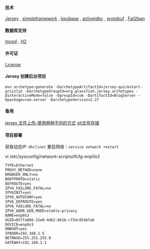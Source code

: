 #### 技术
[Jersey](https://jersey.github.io/)
 , [simpleframework](https://github.com/ngallagher/simpleframework)
 , [liquibase](http://www.liquibase.org/)
 , [activejdbc](http://javalite.io/record_selection)
 , [protobuf](https://developers.google.com/protocol-buffers/)
 , [Fail2ban](https://www.jianshu.com/p/4fdec5794d08)

#### 数据库支持
[mysql](https://www.mysql.com/) , [H2](http://www.h2database.com/html/main.html)

#### 许可证
[License](https://blog.csdn.net/lee272616/article/details/55057311)

#### Jersey 创建后台项目
`mvn archetype:generate -DarchetypeArtifactId=jersey-quickstart-grizzly2 -DarchetypeGroupId=org.glassfish.jersey.archetypes -DinteractiveMode=false -DgroupId=com -DartifactId=BlogServer -Dpackage=com.server -DarchetypeVersion=2.27`

#### 备用
[jersey 文件上传-使用两种不同的方式](https://blog.csdn.net/wk313753744/article/details/46235895)
[git文件存储](https://git-scm.com/book/zh/v2/Git-%E5%86%85%E9%83%A8%E5%8E%9F%E7%90%86-Git-%E5%AF%B9%E8%B1%A1)

#### 项目部署
获取动态IP: `dhclinet`
重启网络：`service network restart`

vi /etc/sysconfig/network-scripts/ifcfg-enp0s3
```markdown
TYPE=Ethernet
PROXY_METHOD=none
BROWSER_ONLY=no
BOOTPROTO=static
DEFROUTE=yes
IPV4_FAILURE_FATAL=no
IPV6INIT=yes
IPV6_AUTOCONF=yes
IPV6_DEFROUTE=yes
IPV6_FAILURE_FATAL=no
IPV6_ADDR_GEN_MODE=stable-privacy
NAME=enp0s3
UUID=857fa866-31e0-4d62-8b1b-cf54c854bfab
DEVICE=enp0s3
ONBOOT=yes
IPADDR=192.168.1.5
NETMASK=255.255.255.0
GATEWAY=192.168.1.1
```


